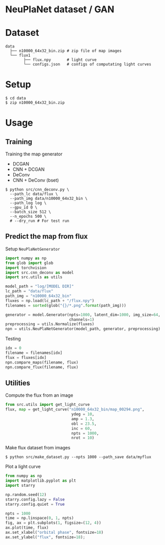 NeuPlaNet dataset / GAN
===

# Dataset
```
data
  ├── n10000_64x32_bin.zip # zip file of map images
  └── flux1 
        ├── flux.npy       # light curve
        └── configs.json   # configs of computating light curves
```

# Setup
```
$ cd data
$ zip n10000_64x32_bin.zip
```

# Usage
## Training 
Training the map generator
- DCGAN
- CNN + DCGAN
- DeConv
- CNN + DeConv (bset)
```
$ python src/cnn_deconv.py \
  --path_lc data/flux \
  --path_img data/n10000_64x32_bin \
  --path_log log \
  --gpu_id 0 \
  --batch_size 512 \
  --n_epochs 500 \
  # --dry_run # For test run
```

## Predict the map from flux
Setup ```NeuPlaNetGenerator```
```python
import numpy as np
from glob import glob
import torchvision
import src.cnn_deconv as model
import src.utils as utils

model_path = "log/[MODEL DIR]"
lc_path = "data/flux"
path_img = "n10000_64x32_bin"
fluxes = np.load(lc_path + "/flux.npy")
filenames = sorted(glob("{}/*.png".format(path_img)))

generator = model.Generator(npts=1000, latent_dim=1000, img_size=64, 
                            channels=1)
preprocessing = utils.Normalize(fluxes)
npn = utils.NeuPlaNetGenerator(model_path, generator, preprocessing)
```
Testing
```python
idx = 0
filename = filenames[idx]
flux = fluxes[idx]
npn.compare_maps(filename, flux)
npn.compare_flux(filename, flux)
```

## Utilities
Compute the flux from an image
```python
from src.utils import get_light_curve
flux, map = get_light_curve("n10000_64x32_bin/map_00294.png", 
                             ydeg = 10, 
                             amp = 1.3, 
                             obl = 23.5, 
                             inc = 60, 
                             npts = 1000, 
                             nrot = 10)
```

Make flux dataset from images
```
$ python src/make_dataset.py --npts 1000 --path_save data/myflux
```

Plot a light curve
```python
from numpy as np
import matplotlib.pyplot as plt
import starry

np.random.seed(12)
starry.config.lazy = False
starry.config.quiet = True

npts = 1000
time = np.linspace(0, 1, npts)
fig, ax = plt.subplots(1, figsize=(12, 4))
ax.plot(time, flux)
ax.set_xlabel("orbital phase", fontsize=18)
ax.set_ylabel("flux", fontsize=18);
```
